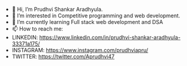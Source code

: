 - 👋 Hi, I’m Prudhvi Shankar Aradhyula.
- 👀 I’m interested in Competitive programming and web development.
- 🌱 I’m currently learning Full stack web development and DSA 
- 📫 How to reach me:
- LINKEDIN: https://www.linkedin.com/in/prudhvi-shankar-aradhyula-33371a175/
- INSTAGRAM: https://www.instagram.com/prudhviapru/
- TWITTER: https://twitter.com/Aprudhvi47


